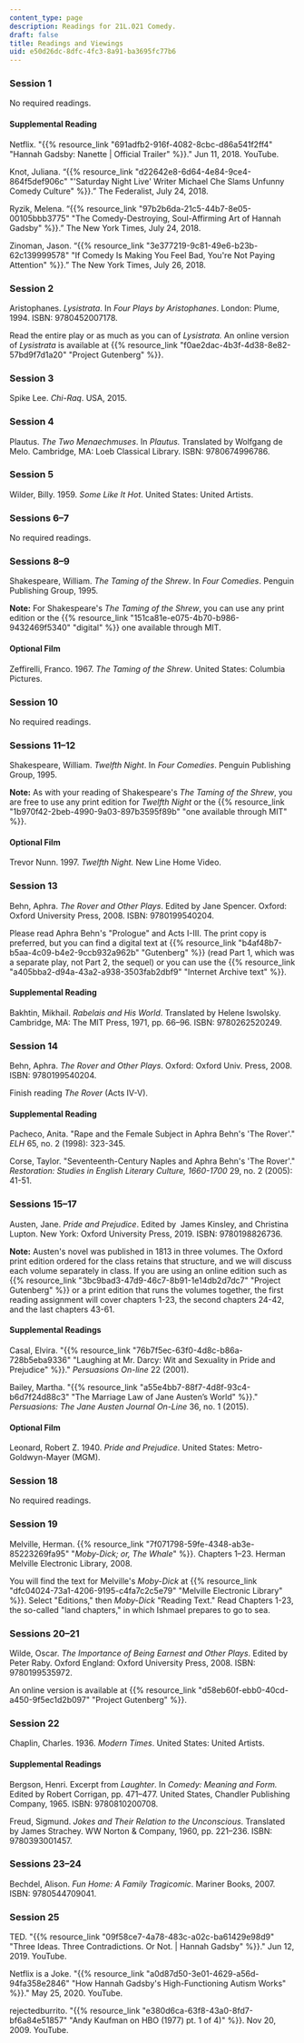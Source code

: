 ```yaml
---
content_type: page
description: Readings for 21L.021 Comedy.
draft: false
title: Readings and Viewings
uid: e50d26dc-8dfc-4fc3-8a91-ba3695fc77b6
---
```

### Session 1

No required readings. 

#### Supplemental Reading

Netflix. "{{% resource_link "691adfb2-916f-4082-8cbc-d86a541f2ff4" "Hannah Gadsby: Nanette | Official Trailer" %}}." Jun 11, 2018. YouTube.

Knot, Juliana. “{{% resource_link "d22642e8-6d64-4e84-9ce4-864f5def906c" "'Saturday Night Live' Writer Michael Che Slams Unfunny Comedy Culture" %}}.” The Federalist, July 24, 2018. 

Ryzik, Melena. “{{% resource_link "97b2b6da-21c5-44b7-8e05-00105bbb3775" "The Comedy-Destroying, Soul-Affirming Art of Hannah Gadsby" %}}.” The New York Times, July 24, 2018.

Zinoman, Jason. “{{% resource_link "3e377219-9c81-49e6-b23b-62c139999578" "If Comedy Is Making You Feel Bad, You're Not Paying Attention" %}}.” The New York Times, July 26, 2018.

### Session 2

Aristophanes. *Lysistrata*. In *Four Plays by Aristophanes*. London: Plume, 1994. ISBN: 9780452007178.

Read the entire play or as much as you can of *Lysistrata.* An online version of *Lysistrata* is available at {{% resource_link "f0ae2dac-4b3f-4d38-8e82-57bd9f7d1a20" "Project Gutenberg" %}}.

### Session 3

Spike Lee. *Chi-Raq*. USA, 2015.

### Session 4

Plautus. *The Two Menaechmuses*. In *Plautus.* Translated by Wolfgang de Melo. Cambridge, MA: Loeb Classical Library. ISBN: 9780674996786.

### Session 5

Wilder, Billy. 1959. *Some Like It Hot*. United States: United Artists.

### Sessions 6–7

No required readings.

### Sessions 8–9

Shakespeare, William. *The Taming of the Shrew*. In *Four Comedies*. Penguin Publishing Group, 1995.

**Note:** For Shakespeare's *The Taming of the Shrew*, you can use any print edition or the {{% resource_link "151ca81e-e075-4b70-b986-9432469f5340" "digital" %}} one available through MIT.

#### Optional Film

Zeffirelli, Franco. 1967. *The Taming of the Shrew*. United States: Columbia Pictures.

### Session 10

No required readings.

### Sessions 11–12

Shakespeare, William. *Twelfth Night*. In *Four Comedies*. Penguin Publishing Group, 1995.

**Note:** As with your reading of Shakespeare's *The Taming of the Shrew*, you are free to use any print edition for *Twelfth Night* or the {{% resource_link "1b970f42-2beb-4990-9a03-897b3595f89b" "one available through MIT" %}}. 

#### Optional Film

Trevor Nunn. 1997. *Twelfth Night.* New Line Home Video.

### Session 13

Behn, Aphra. *The Rover and Other Plays*. Edited by Jane Spencer. Oxford: Oxford University Press, 2008. ISBN: 9780199540204.

Please read Aphra Behn's "Prologue" and Acts I-III. The print copy is preferred, but you can find a digital text at {{% resource_link "b4af48b7-b5aa-4c09-b4e2-9ccb932a962b" "Gutenberg" %}} (read Part 1, which was a separate play, not Part 2, the sequel) or you can use the {{% resource_link "a405bba2-d94a-43a2-a938-3503fab2dbf9" "Internet Archive text" %}}.

#### Supplemental Reading

Bakhtin, Mikhail. *Rabelais and His World*. Translated by Helene Iswolsky. Cambridge, MA: The MIT Press, 1971, pp. 66–96. ISBN: 9780262520249.

### Session 14

Behn, Aphra. *The Rover and Other Plays*. Oxford: Oxford Univ. Press, 2008. ISBN: 9780199540204.

Finish reading *The Rover* (Acts IV-V).

#### Supplemental Reading

Pacheco, Anita. "Rape and the Female Subject in Aphra Behn's 'The Rover'." *ELH* 65, no. 2 (1998): 323-345.

Corse, Taylor. "Seventeenth-Century Naples and Aphra Behn's 'The Rover'." *Restoration: Studies in English Literary Culture, 1660-1700* 29, no. 2 (2005): 41-51.

### Sessions 15–17

Austen, Jane. *Pride and Prejudice*. Edited by  James Kinsley, and Christina Lupton. New York: Oxford University Press, 2019. ISBN: 9780198826736.

**Note:** Austen's novel was published in 1813 in three volumes. The Oxford print edition ordered for the class retains that structure, and we will discuss each volume separately in class. If you are using an online edition such as {{% resource_link "3bc9bad3-47d9-46c7-8b91-1e14db2d7dc7" "Project Gutenberg" %}} or a print edition that runs the volumes together, the first reading assignment will cover chapters 1-23, the second chapters 24-42, and the last chapters 43-61.

#### Supplemental Readings

Casal, Elvira. "{{% resource_link "76b7f5ec-63f0-4d8c-b86a-728b5eba9336" "Laughing at Mr. Darcy: Wit and Sexuality in Pride and Prejudice" %}}." *Persuasions On-line* 22 (2001).

Bailey, Martha. "{{% resource_link "a55e4bb7-88f7-4d8f-93c4-b6d7f24d88c3" "The Marriage Law of Jane Austen’s World" %}}." *Persuasions: The Jane Austen Journal On-Line* 36, no. 1 (2015).

#### Optional Film

Leonard, Robert Z. 1940. *Pride and Prejudice*. United States: Metro-Goldwyn-Mayer (MGM).

### Session 18

No required readings.

### Session 19

Melville, Herman. {{% resource_link "7f071798-59fe-4348-ab3e-85223269fa95" "*Moby-Dick; or, The Whale*" %}}. Chapters 1–23. Herman Melville Electronic Library, 2008. 

You will find the text for Melville's *Moby-Dick* at {{% resource_link "dfc04024-73a1-4206-9195-c4fa7c2c5e79" "Melville Electronic Library" %}}. Select "Editions," then *Moby-Dick* "Reading Text." Read Chapters 1-23, the so-called "land chapters," in which Ishmael prepares to go to sea.

### Sessions 20–21

Wilde, Oscar. *The Importance of Being Earnest and Other Plays*. Edited by Peter Raby. Oxford England: Oxford University Press, 2008. ISBN: 9780199535972.

An online version is available at {{% resource_link "d58eb60f-ebb0-40cd-a450-9f5ec1d2b097" "Project Gutenberg" %}}.

### Session 22

Chaplin, Charles. 1936. *Modern Times*. United States: United Artists.

#### Supplemental Readings

Bergson, Henri. Excerpt from *Laughter*. In *Comedy: Meaning and Form.* Edited by Robert Corrigan, pp. 471–477. United States, Chandler Publishing Company, 1965. ISBN: 9780810200708.

Freud, Sigmund. *Jokes and Their Relation to the Unconscious*. Translated by James Strachey. WW Norton & Company, 1960, pp. 221–236. ISBN: 9780393001457.

### Sessions 23–24

Bechdel, Alison. *Fun Home: A Family Tragicomic*. Mariner Books, 2007. ISBN: 9780544709041.

### Session 25

TED. "{{% resource_link "09f58ce7-4a78-483c-a02c-ba61429e98d9" "Three Ideas. Three Contradictions. Or Not. | Hannah Gadsby" %}}." Jun 12, 2019. YouTube.

Netflix is a Joke. "{{% resource_link "a0d87d50-3e01-4629-a56d-94fa358e2846" "How Hannah Gadsby's High-Functioning Autism Works" %}}." May 25, 2020. YouTube.

rejectedburrito. "{{% resource_link "e380d6ca-63f8-43a0-8fd7-bf6a84e51857" "Andy Kaufman on HBO (1977) pt. 1 of 4)" %}}. Nov 20, 2009. YouTube.